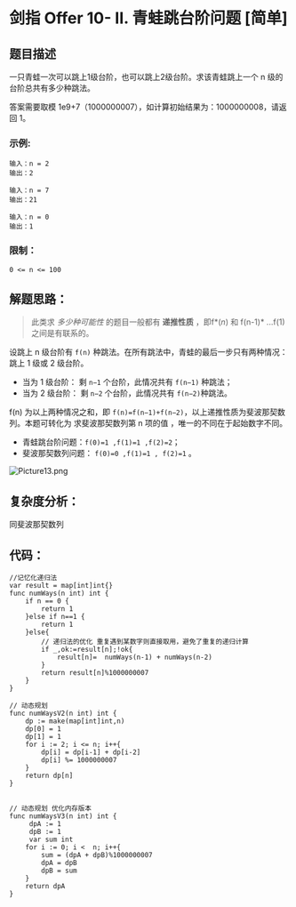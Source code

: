 # 剑指 Offer 10- II. 青蛙跳台阶问题 [简单]

## 题目描述

一只青蛙一次可以跳上1级台阶，也可以跳上2级台阶。求该青蛙跳上一个 n 级的台阶总共有多少种跳法。

答案需要取模 1e9+7（1000000007），如计算初始结果为：1000000008，请返回 1。

### 示例:

```
输入：n = 2
输出：2

输入：n = 7
输出：21

输入：n = 0
输出：1
```

### 限制：

```
0 <= n <= 100
```

## 解题思路：

> 此类求 *多少种可能性* 的题目一般都有 **递推性质** ，即f*(*n*) 和 f(n-1)* ...f(1) 之间是有联系的。

设跳上 n 级台阶有 `f(n)` 种跳法。在所有跳法中，青蛙的最后一步只有两种情况： 跳上 1 级或 2 级台阶。

- 当为 1 级台阶： 剩 `n−1` 个台阶，此情况共有 `f(n−1)` 种跳法；
- 当为 2 级台阶： 剩 `n−2` 个台阶，此情况共有 `f(n−2)`种跳法。

f(n) 为以上两种情况之和，即 `f(n)=f(n−1)+f(n−2)`，以上递推性质为斐波那契数列。本题可转化为 求斐波那契数列第 n 项的值 ，唯一的不同在于起始数字不同。

- 青蛙跳台阶问题：`f(0)=1 ,f(1)=1 ,f(2)=2`；
- 斐波那契数列问题： `f(0)=0 ,f(1)=1 , f(2)=1` 。

 ![Picture13.png](D:\www\better_study_for_golang\每日一题\images\108249e4d62d429f9cd6cab5bbd6afca581ee61c7d762a4c8ea0c62e08e10762-Picture13.png)


## 复杂度分析：

同斐波那契数列



## 代码：

```
//记忆化递归法
var result = map[int]int{}
func numWays(n int) int {
	if n == 0 {
		return 1
	}else if n==1 {
		return 1
	}else{
		// 递归法的优化 重复遇到某数字则直接取用，避免了重复的递归计算
		if _,ok:=result[n];!ok{
			result[n]=  numWays(n-1) + numWays(n-2)
		}
		return result[n]%1000000007
	}
}

// 动态规划
func numWaysV2(n int) int {
	dp := make(map[int]int,n)
	dp[0] = 1
	dp[1] = 1
	for i := 2; i <= n; i++{
		dp[i] = dp[i-1] + dp[i-2]
		dp[i] %= 1000000007
	}
	return dp[n]
}


// 动态规划 优化内存版本
func numWaysV3(n int) int {
	 dpA := 1
	 dpB := 1
	 var sum int
	for i := 0; i <  n; i++{
		sum = (dpA + dpB)%1000000007
		dpA = dpB
		dpB = sum
	}
	return dpA
}
```

